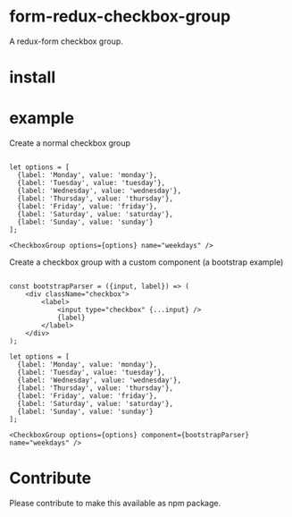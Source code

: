# form-redux-checkbox-group
A redux-form checkbox group.

# install 


# example

Create a normal checkbox group

```

let options = [
  {label: 'Monday', value: 'monday'},
  {label: 'Tuesday', value: 'tuesday'},
  {label: 'Wednesday', value: 'wednesday'},
  {label: 'Thursday', value: 'thursday'},
  {label: 'Friday', value: 'friday'},
  {label: 'Saturday', value: 'saturday'},
  {label: 'Sunday', value: 'sunday'}
];

<CheckboxGroup options={options} name="weekdays" />

```

Create a checkbox group with a custom component (a bootstrap example)


```

const bootstrapParser = ({input, label}) => (
    <div className="checkbox">
        <label>
            <input type="checkbox" {...input} />
            {label}
        </label>
    </div>
);

let options = [
  {label: 'Monday', value: 'monday'},
  {label: 'Tuesday', value: 'tuesday'},
  {label: 'Wednesday', value: 'wednesday'},
  {label: 'Thursday', value: 'thursday'},
  {label: 'Friday', value: 'friday'},
  {label: 'Saturday', value: 'saturday'},
  {label: 'Sunday', value: 'sunday'}
];

<CheckboxGroup options={options} component={bootstrapParser} name="weekdays" />

```



# Contribute

Please contribute to make this available as npm package.
